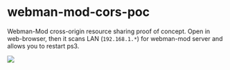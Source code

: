 # webman-mod-cors-poc
Webman-Mod cross-origin resource sharing proof of concept. 
Open in web-browser, then it scans LAN (`192.168.1.*`) for webman-mod server and allows you to restart ps3.

![](http://ipic.su/img/img7/fs/kiss_13kb.1609676909.png)
